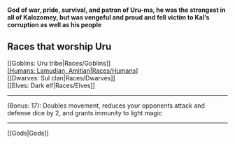 #### God of war, pride, survival, and patron of Uru-ma, he was the strongest in all of Kalozomey, but was vengeful and proud and fell victim to Kal’s corruption as well as his people  

## Races that worship Uru  
[[Goblins: Uru tribe|Races/Goblins]]  
[[Humans: Lamudian, Amitian|Races/Humans]](#Amitian)  
[[Dwarves: Sul clan|Races/Dwarves]]  
[[Elves: Dark elf|Races/Elves]]  

---

(Bonus: 17): Doubles movement, reduces your opponents attack and defense dice by 2, and grants immunity to light magic

---

[[Gods|Gods]]